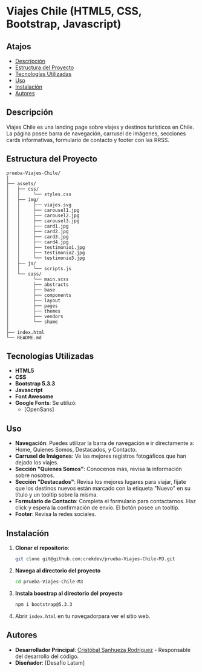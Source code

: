 # Viajes Chile (HTML5, CSS, Bootstrap, Javascript)

## Atajos

- [Descripción](#descripción)
- [Estructura del Proyecto](#estructura-del-proyecto)
- [Tecnologías Utilizadas](#tecnologías-utilizadas)
- [Uso](#uso)
- [Instalación](#instalación)
- [Autores](#autores)

## Descripción

Viajes Chile es una landing page sobre viajes y destinos turísticos en Chile. La página posee barra de navegación, carrusel de imágenes, secciones cards informativas, formulario de contacto y footer con las RRSS.


## Estructura del Proyecto

```plaintext
prueba-Viajes-Chile/
│
├── assets/
│   ├── css/
│   │     └── styles.css
│   ├── img/
│   │     ├── viajes.svg
│   │     ├── carousel1.jpg
│   │     ├── carousel2.jpg
│   │     ├── carousel3.jpg
│   │     ├── card1.jpg
│   │     ├── card2.jpg
│   │     ├── card3.jpg
│   │     ├── card4.jpg
│   │     ├── testimonio1.jpg
│   │     ├── testimonio2.jpg
│   │     └── testimonio3.jpg
│   ├── js/
│   │     └── scripts.js
│   └── sass/
│         └── main.scss
│         ├── abstracts
│         ├── base
│         ├── components
│         ├── layout
│         ├── pages
│         ├── themes
│         ├── vendors
│         └── shame
│      
├── index.html
└── README.md
```

## Tecnologías Utilizadas

- **HTML5**
- **CSS**
- **Bootstrap 5.3.3**
- **Javascript**
- **Font Awesome**
- **Google Fonts**: Se utilizó:
  - [OpenSans]

## Uso

- **Navegación**: Puedes utilizar la barra de navegación e ir directamente a: Home, Quienes Somos, Destacados, y Contacto.
- **Carrusel de Imágenes**: Ve las mejores registros fotogáficos que han dejado los viajes.
- **Sección "Quienes Somos"**: Conocenos más, revisa la información sobre nosotros.
- **Sección "Destacados"**: Revisa los mejores lugares para viajar, fijate que los destinos nuevos están marcado con la etiqueta "Nuevo" en su título y un tooltip sobre la misma.
- **Formulario de Contacto**: Completa el formulario para contactarnos. Haz click y espera la confirmación de envío. El botón posee un tooltip.
- **Footer**: Revisa la redes sociales.


## Instalación

1. **Clonar el repositorio**:
    ```bash
    git clone git@github.com:crekdev/prueba-Viajes-Chile-M3.git
    ```
2. **Navega al directorio del proyecto**
    ```bash
    cd prueba-Viajes-Chile-M3
    ```
3. **Instala boostrap al directorio del proyecto**
    ```bash
    npm i bootstrap@5.3.3
    ```    
4. Abrir `index.html` en tu navegadorpara ver el sitio web.


## Autores

- **Desarrollador Principal**: [Cristóbal Sanhueza Rodríguez](https://github.com/crekdev/) - Responsable del desarrollo del código.
- **Diseñador**: [Desafío Latam]